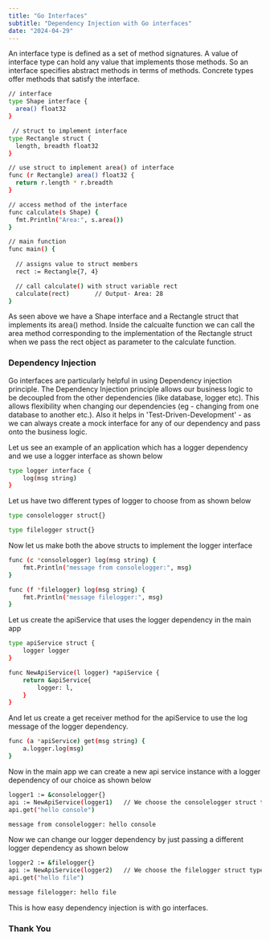 ```yaml
---
title: "Go Interfaces"
subtitle: "Dependency Injection with Go interfaces"
date: "2024-04-29"
---
```


An interface type is defined as a set of method signatures.
A value of interface type can hold any value that implements those methods. So an interface specifies abstract methods in terms of methods.
Concrete types offer methods that satisfy the interface.

```bash
// interface
type Shape interface {
  area() float32
}

 // struct to implement interface
type Rectangle struct {
  length, breadth float32
}

// use struct to implement area() of interface
func (r Rectangle) area() float32 {
  return r.length * r.breadth
}

// access method of the interface
func calculate(s Shape) {
  fmt.Println("Area:", s.area())
}

// main function
func main() {
 
  // assigns value to struct members
  rect := Rectangle{7, 4}

  // call calculate() with struct variable rect
  calculate(rect)       // Output- Area: 28
}
```

As seen above we have a Shape interface and a Rectangle struct that implements its area() method. Inside the calcualte function we can call the area method corresponding to the implementation of the Rectangle struct when we pass the rect object as parameter to the calculate function.

### Dependency Injection
Go interfaces are particularly helpful in using Dependency injection principle. The Dependency Injection principle allows our business logic to be decoupled from the other dependencies (like database, logger etc). This allows flexibility when changing our dependencies (eg - changing from one database to another etc.). Also it helps in 'Test-Driven-Development' - as we can always create a mock interface for any of our dependency and pass onto the business logic.

Let us see an example of an application which has a logger dependency and we use a logger interface as shown below 

```bash
type logger interface {
	log(msg string)
}
```

Let us have two different types of logger to choose from as shown below

```bash
type consolelogger struct{}

type filelogger struct{}
```

Now let us make both the above structs to implement the logger interface

```bash
func (c *consolelogger) log(msg string) {
	fmt.Println("message from consolelogger:", msg)
}

func (f *filelogger) log(msg string) {
	fmt.Println("message filelogger:", msg)
}
```

Let us create the apiService that uses the logger dependency in the main app

```bash
type apiService struct {
	logger logger
}

func NewApiService(l logger) *apiService {
	return &apiService{
		logger: l,
	}
}
```

And let us create a get receiver method for the apiService to use the log message of the logger dependency.

```bash
func (a *apiService) get(msg string) {
	a.logger.log(msg)
}
```

Now in the main app we can create a new api service instance with a logger dependency of our choice as shown below

```bash
logger1 := &consolelogger{}     
api := NewApiService(logger1)   // We choose the consolelogger struct type
api.get("hello console")
```

```bash
message from consolelogger: hello console
```

Now we can change our logger dependency by just passing a different logger dependency as shown below

```bash
logger2 := &filelogger{}     
api := NewApiService(logger2)   // We choose the filelogger struct type
api.get("hello file")
```

```bash
message filelogger: hello file
```

This is how easy dependency injection is with go interfaces.

### Thank You